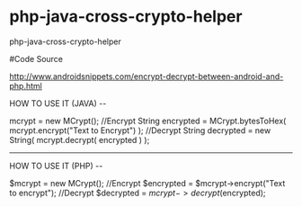 # php-java-cross-crypto-helper
php-java-cross-crypto-helper

#Code Source

http://www.androidsnippets.com/encrypt-decrypt-between-android-and-php.html


HOW TO USE IT (JAVA) --

mcrypt = new MCrypt();
//Encrypt
String encrypted = MCrypt.bytesToHex( mcrypt.encrypt("Text to Encrypt") );
//Decrypt
String decrypted = new String( mcrypt.decrypt( encrypted ) );

------------------------------------
HOW TO USE IT (PHP) --

$mcrypt = new MCrypt();
//Encrypt
$encrypted = $mcrypt->encrypt("Text to encrypt");
//Decrypt
$decrypted = $mcrypt->decrypt($encrypted);
